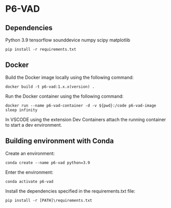 # P6-VAD
## Dependencies
Python 3.9
tensorflow
sounddevice
numpy
scipy
matplotlib

```
pip install -r requirements.txt
```

## Docker
Build the Docker image locally using the following command:
```
docker build -t p6-vad:1.x.x(version) .
```
Run the Docker container using the following command:
```
docker run --name p6-vad-container -d -v ${pwd}:/code p6-vad-image sleep infinity
```
In VSCODE using the extension Dev Containers attach the running container to start a dev environment.

## Building environment with Conda
Create an environment:
```
conda create --name p6-vad python=3.9
```
Enter the environment:
```
conda activate p6-vad
```
Install the dependencies specified in the requirements.txt file:
```
pip install -r [PATH]\requirements.txt
```